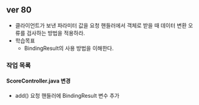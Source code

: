 ## ver 80
- 클라이언트가 보낸 파라미터 값을 요청 핸들러에서 객체로 받을 때 데이터 변환 오류를 검사하는 방법을 적용하라.
- 학습목표
  - BindingResult의 사용 방법을 이해한다.      

### 작업 목록

#### ScoreController.java 변경
- add() 요청 핸들러에 BindingResult 변수 추가






